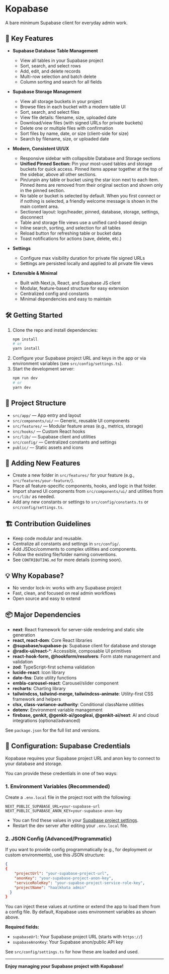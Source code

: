 # Kopabase

A bare minimum Supabase client for everyday admin work.

## 🚀 Key Features

- **Supabase Database Table Management**
  - View all tables in your Supabase project
  - Sort, search, and select rows
  - Add, edit, and delete records
  - Multi-row selection and batch delete
  - Column sorting and search for all fields

- **Supabase Storage Management**
  - View all storage buckets in your project
  - Browse files in each bucket with a modern table UI
  - Sort, search, and select files
  - View file details: filename, size, uploaded date
  - Download/view files (with signed URLs for private buckets)
  - Delete one or multiple files with confirmation
  - Sort files by name, date, or size (client-side for size)
  - Search by filename, size, or uploaded date

- **Modern, Consistent UI/UX**
  - Responsive sidebar with collapsible Database and Storage sections
  - **Unified Pinned Section:** Pin your most-used tables and storage buckets for quick access. Pinned items appear together at the top of the sidebar, above all other sections.
  - Pin/unpin any table or bucket using the star icon next to each item. Pinned items are removed from their original section and shown only in the pinned section.
  - No table or bucket is selected by default. When you first connect or if nothing is selected, a friendly welcome message is shown in the main content area.
  - Sectioned layout: logo/header, pinned, database, storage, settings, disconnect
  - Table and storage file views use a unified card-based design
  - Inline search, sorting, and selection for all tables
  - Reload button for refreshing table or bucket data
  - Toast notifications for actions (save, delete, etc.)

- **Settings**
  - Configure max visibility duration for private file signed URLs
  - Settings are persisted locally and applied to all private file views

- **Extensible & Minimal**
  - Built with Next.js, React, and Supabase JS client
  - Modular, feature-based structure for easy extension
  - Centralized config and constants
  - Minimal dependencies and easy to maintain

## 🛠️ Getting Started

1. Clone the repo and install dependencies:
   ```bash
   npm install
   # or
   yarn install
   ```
2. Configure your Supabase project URL and keys in the app or via environment variables (see `src/config/settings.ts`).
3. Start the development server:
   ```bash
   npm run dev
   # or
   yarn dev
   ```

## 📁 Project Structure

- `src/app/` — App entry and layout
- `src/components/ui/` — Generic, reusable UI components
- `src/features/` — Modular feature areas (e.g., metrics, storage)
- `src/hooks/` — Custom React hooks
- `src/lib/` — Supabase client and utilities
- `src/config/` — Centralized constants and settings
- `public/` — Static assets and icons

## 🧩 Adding New Features

- Create a new folder in `src/features/` for your feature (e.g., `src/features/your-feature/`).
- Place all feature-specific components, hooks, and logic in that folder.
- Import shared UI components from `src/components/ui/` and utilities from `src/lib/` as needed.
- Add any new constants or settings to `src/config/constants.ts` or `src/config/settings.ts`.

## 🏗️ Contribution Guidelines

- Keep code modular and reusable.
- Centralize all constants and settings in `src/config/`.
- Add JSDoc/comments to complex utilities and components.
- Follow the existing file/folder naming conventions.
- See `CONTRIBUTING.md` for more details (coming soon).

## 💡 Why Kopabase?

- No vendor lock-in: works with any Supabase project
- Fast, clean, and focused on real admin workflows
- Open source and easy to extend

## 📦 Major Dependencies

- **next**: React framework for server-side rendering and static site generation
- **react, react-dom**: Core React libraries
- **@supabase/supabase-js**: Supabase client for database and storage
- **@radix-ui/react-***: Accessible, composable UI primitives
- **react-hook-form, @hookform/resolvers**: Form state management and validation
- **zod**: TypeScript-first schema validation
- **lucide-react**: Icon library
- **date-fns**: Date utility functions
- **embla-carousel-react**: Carousel/slider component
- **recharts**: Charting library
- **tailwindcss, tailwind-merge, tailwindcss-animate**: Utility-first CSS framework and helpers
- **clsx, class-variance-authority**: Conditional className utilities
- **dotenv**: Environment variable management
- **firebase, genkit, @genkit-ai/googleai, @genkit-ai/next**: AI and cloud integrations (optional/advanced)

See `package.json` for the full list and versions.

## 🔑 Configuration: Supabase Credentials

Kopabase requires your Supabase project URL and anon key to connect to your database and storage.

You can provide these credentials in one of two ways:

### 1. Environment Variables (Recommended)

Create a `.env.local` file in the project root with the following:

```env
NEXT_PUBLIC_SUPABASE_URL=your-supabase-url
NEXT_PUBLIC_SUPABASE_ANON_KEY=your-supabase-anon-key
```

- You can find these values in your [Supabase project settings](https://app.supabase.com/project/_/settings/api).
- Restart the dev server after editing your `.env.local` file.

### 2. JSON Config (Advanced/Programmatic)

If you want to provide config programmatically (e.g., for deployment or custom environments), use this JSON structure:

```json
{
{
    "projectUrl": "your-supabase-project-url",
    "anonKey": "your-supabase-project-anon-key",
    "serviceRoleKey": "your-supabse-project-service-role-key",
    "projectName": "haalkhata admin"
  }
}
```

You can inject these values at runtime or extend the app to load them from a config file. By default, Kopabase uses environment variables as shown above.

**Required fields:**
- `supabaseUrl`: Your Supabase project URL (starts with `https://`)
- `supabaseAnonKey`: Your Supabase anon/public API key

See `src/config/settings.ts` for how these are loaded and used.

---

**Enjoy managing your Supabase project with Kopabase!**
